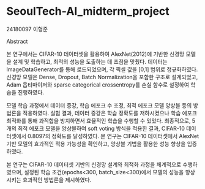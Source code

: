 # SeoulTech-AI_midterm_project

24180097 이형준

Abstract

 본 연구에서는 CIFAR-10 데이터셋을 활용하여 AlexNet(2012)에 기반한 신경망 모델을 설계 및 학습하고, 최적의 성능을 도출하는 데 초점을 맞췄다. 데이터는 ImageDataGenerator를 통해 로드되었으며, 각 픽셀 값을 [0,1] 범위로 정규화하였다. 신경망 모델은 Dense, Dropout, Batch Normalization을 포함한 구조로 설계되었고, Adam 옵티마이저와 sparse categorical crossentropy를 손실 함수로 설정하여 학습을 진행하였다.
 
 모델 학습 과정에서 데이터 증강, 학습 에포크 수 조정, 최적 에포크 모델 앙상블 등의 방법론을 적용하였다. 실험 결과, 데이터 증강은 학습 정확도를 저하시켰으나 학습 에포크 최적화를 통해 과적합을 방지하면서 효율적인 학습을 수행할 수 있었다. 최종적으로, 5개의 최적 에포크 모델을 앙상블하여 soft voting 방식을 적용한 결과, CIFAR-10 데이터셋에서 0.8097의 정확도를 달성하였다. 본 연구는 CIFAR-10 데이터셋에서 AlexNet 기반 모델의 효과적인 적용 가능성을 확인하고, 앙상블 기법을 활용한 성능 향상을 입증하였다.
 
 본 연구는 CIFAR-10 데이터셋 기반의 신경망 설계와 최적화 과정을 체계적으로 수행하였으며, 설정된 학습 조건(epochs<300, batch_size<300)에서 모델의 성능을 향상시키는 효과적인 방법론을 제시하였다.
